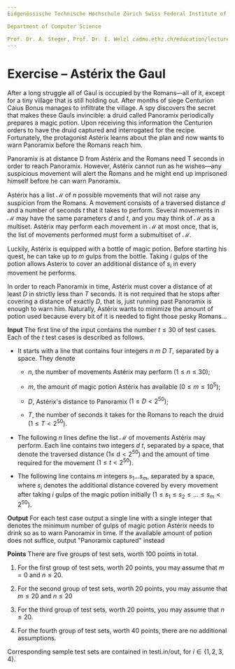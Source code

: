 ```yaml
---
Eidgenössische Technische Hochschule Zürich Swiss Federal Institute of Technology Zurich Algorithms Lab HS22

Department of Computer Science

Prof. Dr. A. Steger, Prof. Dr. E. Welzl cadmo.ethz.ch/education/lectures/HS22/algolab
---
```


# Exercise – Astérix the Gaul

After a long struggle all of Gaul is occupied by the Romans—all of it, except for a tiny village that is still holding out. After months of siege Centurion Caius Bonus manages to infiltrate the village. A spy discovers the secret that makes these Gauls invincible: a druid called Panoramix periodically prepares a magic potion. Upon receiving this information the Centurion orders to have the druid captured and interrogated for the recipe. Fortunately, the protagonist Astérix learns about the plan and now wants to warn Panoramix before the Romans reach him.

Panoramix is at distance $\mathrm{D}$ from Astérix and the Romans need $\mathrm{T}$ seconds in order to reach Panoramix. However, Astérix cannot run as he wishes—any suspicious movement will alert the Romans and he might end up imprisoned himself before he can warn Panoramix.

Astérix has a list $\mathcal{M}$ of $n$ possible movements that will not raise any suspicion from the Romans. A movement consists of a traversed distance $d$ and a number of seconds $t$ that it takes to perform. Several movements in $\mathcal{M}$ may have the same parameters $d$ and $t$, and you may think of $\mathcal{M}$ as a multiset. Astérix may perform each movement in $\mathcal{M}$ at most once, that is, the list of movements performed must form a submultiset of $\mathcal{M}$.

Luckily, Astérix is equipped with a bottle of magic potion. Before starting his quest, he can take up to $m$ gulps from the bottle. Taking $i$ gulps of the potion allows Asterix to cover an additional distance of $s_{i}$ in every movement he performs.

In order to reach Panoramix in time, Astérix must cover a distance of at least $D$ in strictly less than $T$ seconds. It is not required that he stops after covering a distance of exactly $D$, that is, just running past Panoramix is enough to warn him. Naturally, Astérix wants to minimize the amount of potion used because every bit of it is needed to fight those pesky Romans...

**Input** The first line of the input contains the number $t \leqslant 30$ of test cases. Each of the $t$ test cases is described as follows.

- It starts with a line that contains four integers $n\ m\ D\ T$, separated by a space. They denote
  - $n$, the number of movements Astérix may perform $(1 \leqslant n \leqslant 30)$;

  - $m$, the amount of magic potion Astérix has available $\left(0 \leqslant m \leqslant 10^{5}\right)$;

  - $D$, Astérix's distance to Panoramix $\left(1 \leqslant D<2^{50}\right)$;

  - $T$, the number of seconds it takes for the Romans to reach the druid $\left(1 \leqslant T<2^{50}\right)$.


- The following $n$ lines define the list $\mathcal{M}$ of movements Astérix may perform. Each line contains two integers $d\ t$, separated by a space, that denote the traversed distance $(1 \leqslant$ $\left.\mathrm{d}<2^{50}\right)$ and the amount of time required for the movement $\left(1 \leqslant t<2^{50}\right)$.

- The following line contains $m$ integers $s_{1} \ldots s_{m}$, separated by a space, where $s_{i}$ denotes the additional distance covered by every movement after taking $i$ gulps of the magic potion initially $\left(1 \leqslant s_{1} \leqslant s_{2} \leqslant \ldots \leqslant s_{m}<2^{50}\right)$.

**Output** For each test case output a single line with a single integer that denotes the minimum number of gulps of magic potion Astérix needs to drink so as to warn Panoramix in time. If the available amount of potion does not suffice, output "Panoramix captured" instead

**Points** There are five groups of test sets, worth 100 points in total.

1. For the first group of test sets, worth 20 points, you may assume that $m=0$ and $n \leqslant 20$.

2. For the second group of test sets, worth 20 points, you may assume that $m \leqslant 20$ and $n \leqslant 20$

3. For the third group of test sets, worth 20 points, you may assume that $n \leqslant 20$.

4. For the fourth group of test sets, worth 40 points, there are no additional assumptions.

Corresponding sample test sets are contained in testi.in/out, for $i \in\{1,2,3,4\}$.